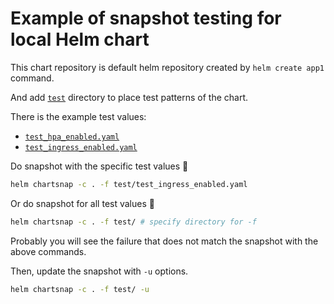 # Example of snapshot testing for local Helm chart

This chart repository is default helm repository created by `helm create app1` command.

And add [`test`](test) directory to place test patterns of the chart.

There is the example test values:

- [`test_hpa_enabled.yaml`](test/test_hpa_enabled.yaml)
- [`test_ingress_enabled.yaml`](test/test_ingress_enabled.yaml)

Do snapshot with the specific test values 📸

```sh
helm chartsnap -c . -f test/test_ingress_enabled.yaml
```

Or do snapshot for all test values 📸

```sh
helm chartsnap -c . -f test/ # specify directory for -f
```

Probably you will see the failure that does not match the snapshot with the above commands.

Then, update the snapshot with `-u` options.

```sh
helm chartsnap -c . -f test/ -u
```
